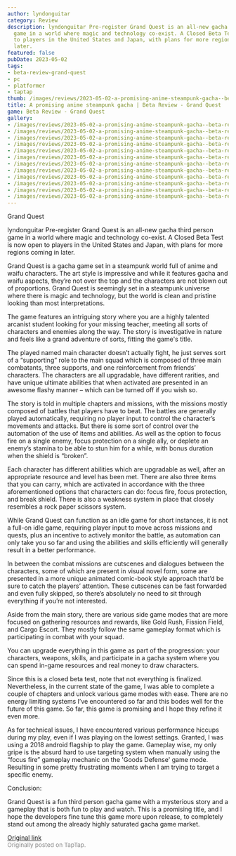 ```yaml
---
author: lyndonguitar
category: Review
description: lyndonguitar Pre-register Grand Quest is an all-new gacha third person
  game in a world where magic and technology co-exist. A Closed Beta Test is now open
  to players in the United States and Japan, with plans for more regions coming in
  later.
featured: false
pubDate: 2023-05-02
tags:
- beta-review-grand-quest
- pc
- platformer
- taptap
thumb: /images/reviews/2023-05-02-a-promising-anime-steampunk-gacha--beta-review---grand-quest-0.avif
title: A promising anime steampunk gacha | Beta Review - Grand Quest
game: Beta Review - Grand Quest
gallery:
- /images/reviews/2023-05-02-a-promising-anime-steampunk-gacha--beta-review---grand-quest-0.avif
- /images/reviews/2023-05-02-a-promising-anime-steampunk-gacha--beta-review---grand-quest-1.avif
- /images/reviews/2023-05-02-a-promising-anime-steampunk-gacha--beta-review---grand-quest-2.avif
- /images/reviews/2023-05-02-a-promising-anime-steampunk-gacha--beta-review---grand-quest-3.avif
- /images/reviews/2023-05-02-a-promising-anime-steampunk-gacha--beta-review---grand-quest-4.avif
- /images/reviews/2023-05-02-a-promising-anime-steampunk-gacha--beta-review---grand-quest-5.avif
- /images/reviews/2023-05-02-a-promising-anime-steampunk-gacha--beta-review---grand-quest-6.avif
- /images/reviews/2023-05-02-a-promising-anime-steampunk-gacha--beta-review---grand-quest-7.avif
- /images/reviews/2023-05-02-a-promising-anime-steampunk-gacha--beta-review---grand-quest-8.avif
- /images/reviews/2023-05-02-a-promising-anime-steampunk-gacha--beta-review---grand-quest-9.avif
- /images/reviews/2023-05-02-a-promising-anime-steampunk-gacha--beta-review---grand-quest-10.avif
- /images/reviews/2023-05-02-a-promising-anime-steampunk-gacha--beta-review---grand-quest-11.avif
---
```

Grand Quest

lyndonguitar
Pre-register
Grand Quest is an all-new gacha third person game in a world where magic and technology co-exist. A Closed Beta Test is now open to players in the United States and Japan, with plans for more regions coming in later.

Grand Quest is a gacha game set in a steampunk world full of anime and waifu characters. The art style is impressive and while it features gacha and waifu aspects, they’re not over the top and the characters are not blown out of proportions. Grand Quest is seemingly set in a steampunk universe where there is magic and technology, but the world is clean and pristine looking than most interpretations.

The game features an intriguing story where you are a highly talented arcanist student looking for your missing teacher, meeting all sorts of characters and enemies along the way. The story is investigative in nature and feels like a grand adventure of sorts, fitting the game's title.

The played named main character doesn’t actually fight, he just serves sort of a “supporting” role to the main squad which is composed of three main combatants, three supports, and one reinforcement from friends’ characters. The characters are all upgradable, have different rarities, and have unique ultimate abilities that when activated are presented in an awesome flashy manner – which can be turned off if you wish so.

The story is told in multiple chapters and missions, with the missions mostly composed of battles that players have to beat. The battles are generally played automatically, requiring no player input to control the character’s movements and attacks. But there is some sort of control over the automation of the use of items and abilities. As well as the option to focus fire on a single enemy, focus protection on a single ally, or deplete an enemy’s stamina to be able to stun him for a while, with bonus duration when the shield is “broken”.

Each character has different abilities which are upgradable as well, after an appropriate resource and level has been met. There are also three items that you can carry, which are activated in accordance with the three aforementioned options that characters can do: focus fire, focus protection, and break shield. There is also a weakness system in place that closely resembles a rock paper scissors system.

While Grand Quest can function as an idle game for short instances, it is not a full-on idle game, requiring player input to move across missions and quests, plus an incentive to actively monitor the battle, as automation can only take you so far and using the abilities and skills efficiently will generally result in a better performance.

In between the combat missions are cutscenes and dialogues between the characters, some of which are present in visual novel form, some are presented in a more unique animated comic-book style approach that’d be sure to catch the players’ attention. These cutscenes can be fast forwarded and even fully skipped, so there’s absolutely no need to sit through everything if you’re not interested.

Aside from the main story, there are various side game modes that are more focused on gathering resources and rewards, like Gold Rush, Fission Field, and Cargo Escort. They mostly follow the same gameplay format which is participating in combat with your squad.

You can upgrade everything in this game as part of the progression: your characters, weapons, skills, and participate in a gacha system where you can spend in-game resources and real money to draw characters.

Since this is a closed beta test, note that not everything is finalized. Nevertheless, in the current state of the game, I was able to complete a couple of chapters and unlock various game modes with ease. There are no energy limiting systems I’ve encountered so far and this bodes well for the future of this game. So far, this game is promising and I hope they refine it even more.

As for technical issues, I have encountered various performance hiccups during my play, even if I was playing on the lowest settings. Granted, I was using a 2018 android flagship to play the game. Gameplay wise, my only gripe is the absurd hard to use targeting system when manually using the “focus fire” gameplay mechanic on the 'Goods Defense' game mode. Resulting in some pretty frustrating moments when I am trying to target a specific enemy.

Conclusion:

Grand Quest is a fun third person gacha game with a mysterious story and a gameplay that is both fun to play and watch. This is a promising title, and I hope the developers fine tune this game more upon release, to completely stand out among the already highly saturated gacha game market.

[Original link](https://www.taptap.io/post/5311053)<br><span style="font-size: 0.95em; color: #888;">Originally posted on TapTap.</span>